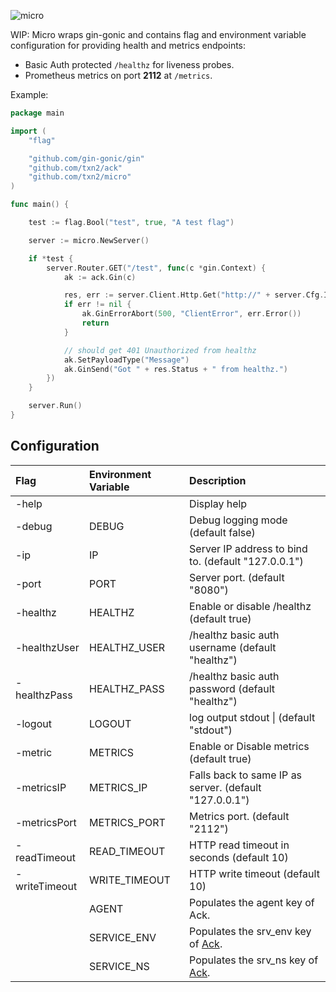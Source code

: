 ![micro](https://raw.githubusercontent.com/txn2/micro/master/mast.jpg)

WIP: Micro wraps gin-gonic and contains flag and environment variable configuration for
providing health and metrics endpoints:

- Basic Auth protected `/healthz` for liveness probes.
- Prometheus metrics on port **2112** at `/metrics`.

Example:

```go
package main

import (
	"flag"

	"github.com/gin-gonic/gin"
	"github.com/txn2/ack"
	"github.com/txn2/micro"
)

func main() {

	test := flag.Bool("test", true, "A test flag")

	server := micro.NewServer()

	if *test {
		server.Router.GET("/test", func(c *gin.Context) {
			ak := ack.Gin(c)

			res, err := server.Client.Http.Get("http://" + server.Cfg.Ip + ":" + server.Cfg.Port + "/healthz")
			if err != nil {
				ak.GinErrorAbort(500, "ClientError", err.Error())
				return
			}

			// should get 401 Unauthorized from healthz
			ak.SetPayloadType("Message")
			ak.GinSend("Got " + res.Status + " from healthz.")
		})
	}

	server.Run()
}
```

## Configuration


| Flag          | Environment Variable | Description                                            |
|:--------------|:---------------------|:-------------------------------------------------------|
| -help         |                      | Display help                                           |
| -debug        | DEBUG                | Debug logging mode (default false)                     |
| -ip           | IP                   | Server IP address to bind to. (default "127.0.0.1")    |
| -port         | PORT                 | Server port. (default "8080")                          |
| -healthz      | HEALTHZ              | Enable or disable /healthz (default true)              |
| -healthzUser  | HEALTHZ_USER         | /healthz basic auth username (default "healthz")       |
| -healthzPass  | HEALTHZ_PASS         | /healthz basic auth password (default "healthz")       |
| -logout       | LOGOUT               | log output stdout \|  (default "stdout")               |
| -metric       | METRICS              | Enable or Disable metrics (default true)               |
| -metricsIP    | METRICS_IP           | Falls back to same IP as server. (default "127.0.0.1") |
| -metricsPort  | METRICS_PORT         | Metrics port. (default "2112")                         |
| -readTimeout  | READ_TIMEOUT         | HTTP read timeout in seconds (default 10)              |
| -writeTimeout | WRITE_TIMEOUT        | HTTP write timeout (default 10)                                                       |
|               | AGENT                | Populates the agent key of Ack.                        |
|               | SERVICE_ENV          | Populates the srv_env key of [Ack].                      |
|               | SERVICE_NS           | Populates the srv_ns key of [Ack].                       |


[Ack]: https://github.com/txn2/ack